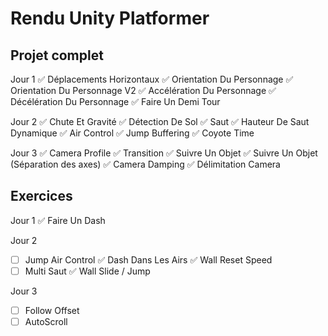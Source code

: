 # Rendu Unity Platformer

## Projet complet
Jour 1
✅ Déplacements Horizontaux
✅ Orientation Du Personnage
✅ Orientation Du Personnage V2
✅ Accélération Du Personnage 
✅ Décélération Du Personnage
✅ Faire Un Demi Tour

Jour 2
✅ Chute Et Gravité
✅ Détection De Sol
✅ Saut
✅ Hauteur De Saut Dynamique
✅ Air Control
✅ Jump Buffering
✅ Coyote Time

Jour 3
✅ Camera Profile
✅ Transition
✅ Suivre Un Objet
✅ Suivre Un Objet (Séparation des axes)
✅ Camera Damping
✅ Délimitation Camera

## Exercices
Jour 1
✅ Faire Un Dash

Jour 2
- [ ] Jump Air Control
✅ Dash Dans Les Airs
✅ Wall Reset Speed
- [ ] Multi Saut
✅ Wall Slide / Jump

Jour 3
- [ ] Follow Offset
- [ ] AutoScroll
